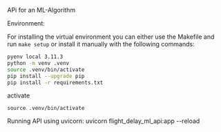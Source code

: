 APi for an ML-Algorithm

Environment:

For installing the virtual environment you can either use the Makefile and run `make setup` or install it manually with the following commands:

````Bash
pyenv local 3.11.3
python -m venv .venv
source .venv/bin/activate
pip install --upgrade pip
pip install -r requirements.txt
````

activate

````
source .venv/bin/activate
````

Running API using uvicorn:
uvicorn flight_delay_ml_api:app --reload